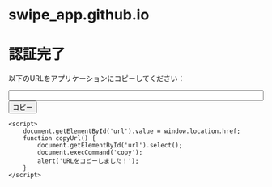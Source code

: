 # swipe_app.github.io

<!DOCTYPE html>
<html>
<head>
    <title>Spotify Callback</title>
</head>
<body>
    <h1>認証完了</h1>
    <p>以下のURLをアプリケーションにコピーしてください：</p>
    <input type="text" id="url" style="width: 100%" readonly>
    <button onclick="copyUrl()">コピー</button>
    
    <script>
        document.getElementById('url').value = window.location.href;
        function copyUrl() {
            document.getElementById('url').select();
            document.execCommand('copy');
            alert('URLをコピーしました！');
        }
    </script>
</body>
</html>
